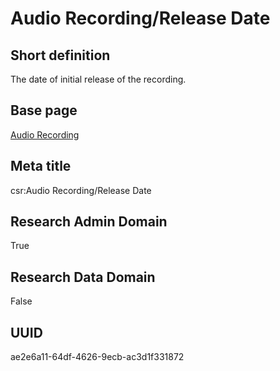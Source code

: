 # Audio Recording/Release Date
## Short definition
The date of initial release of the recording.
## Base page
[Audio Recording](https://github.com/EuroCRIS/CASRAI-Dictionairies/blob/main/Objects/Audio%20Recording.md)
## Meta title
csr:Audio Recording/Release Date
## Research Admin Domain
True
## Research Data Domain
False
## UUID
ae2e6a11-64df-4626-9ecb-ac3d1f331872
